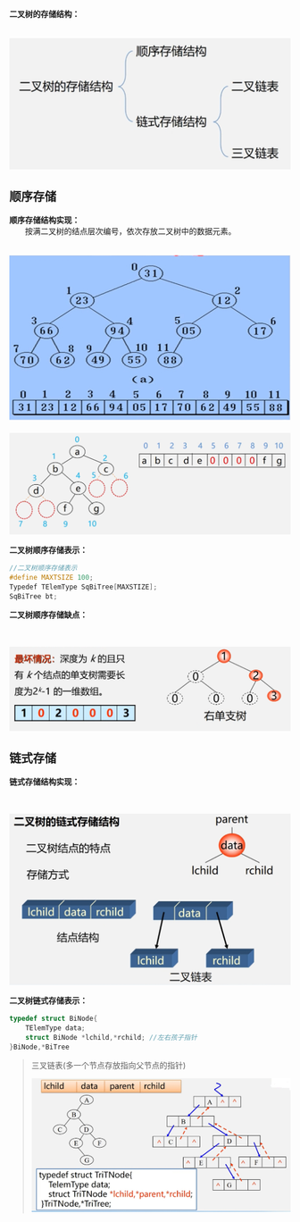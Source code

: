 **二叉树的存储结构：**  
　<div><img src="./images/二叉树的存储结构.png"> </img></div>
## 顺序存储
**顺序存储结构实现：**  
　　按满二叉树的结点层次编号，依次存放二叉树中的数据元素。  
　<div><img src="./images/二叉树的顺序存储1.png"> </img></div>
　<div><img src="./images/二叉树的顺序存储2.png"> </img></div>

 **二叉树顺序存储表示：**
```cpp
//二叉树顺序存储表示
#define MAXTSIZE 100;
Typedef TElemType SqBiTree[MAXSTIZE];
SqBiTree bt;
```
**二叉树顺序存储缺点：**  

　<div><img src="./images/二叉树顺序存储缺点.png"> </img></div>
## 链式存储
**链式存储结构实现：**  

　<div><img src="./images/二叉树的链式存储结构.png"> </img></div>

  **二叉树链式存储表示：**
```cpp
typedef struct BiNode{
    TElemType data;
    struct BiNode *lchild,*rchild; //左右孩子指针
}BiNode,*BiTree
```

>三叉链表(多一个节点存放指向父节点的指针)
>
><div><img src="./images/三叉链表.png"> </img></div>
